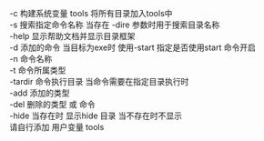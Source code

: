 -c 构建系统变量 tools 将所有目录加入tools中<br>
-s 搜索指定命令名称  当存在 -dire 参数时用于搜索目录名称 <br>
-help 显示帮助文档并显示目录框架<br>
-d 添加的命令 当目标为exe时 使用-start 指定是否使用start 命令开启<br>
-n 命令名称<br>
-t 命令所属类型<br>
-tardir 命令执行目录 当命令需要在指定目录执行时<br>
-add 添加的类型<br>
-del 删除的类型 或 命令<br>
-hide 当存在时 显示hide 目录 当不存在时不显示<br>
请自行添加 用户变量 tools
